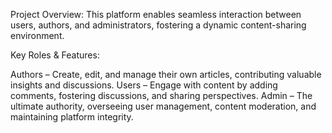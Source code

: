 Project Overview:
This platform enables seamless interaction between users, authors, and administrators, fostering a dynamic content-sharing environment.

Key Roles & Features:

Authors – Create, edit, and manage their own articles, contributing valuable insights and discussions.
Users – Engage with content by adding comments, fostering discussions, and sharing perspectives.
Admin – The ultimate authority, overseeing user management, content moderation, and maintaining platform integrity.
